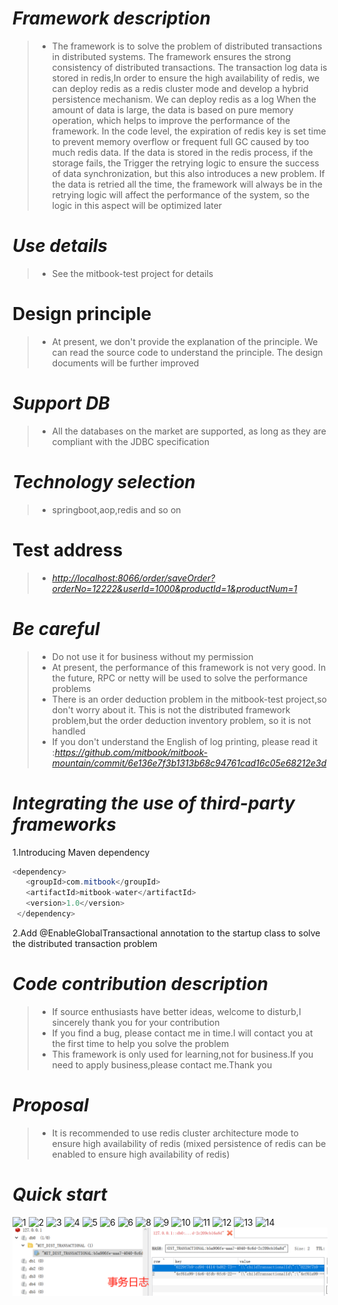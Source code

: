 # *Framework description*
 >+ The framework is to solve the problem of distributed transactions in distributed systems. 
    The framework ensures the strong consistency of distributed transactions. The transaction 
    log data is stored in redis,In order to ensure the high availability of redis, we can deploy 
    redis as a redis cluster mode and develop a hybrid persistence mechanism. We can deploy redis 
    as a log When the amount of data is large, the data is based on pure memory operation, which 
    helps to improve the performance of the framework. In the code level, the expiration of redis 
    key is set time to prevent memory overflow or frequent full GC caused by too much redis data.
    If the data is stored in the redis process, if the storage fails, the Trigger the retrying logic 
    to ensure the success of data synchronization, but this also introduces a new problem. If the 
    data is retried all the time, the framework will always be in the retrying logic will affect 
    the performance of the system, so the logic in this aspect will be optimized later
   
# *Use details*
 >+ See the mitbook-test project for details
 
# Design principle
 >+ At present, we don't provide the explanation of the principle. We can read the source code to 
    understand the principle. The design documents will be further improved
 
# *Support DB*
 >+ All the databases on the market are supported, as long as they are compliant with the JDBC specification
 
# *Technology selection*
 >+ springboot,aop,redis and so on
 
# Test address
 >+ *<http://localhost:8066/order/saveOrder?orderNo=12222&userId=1000&productId=1&productNum=1>*
 
# *Be careful*
 >+ Do not use it for business without my permission
 >+ At present, the performance of this framework is not very good. In the future, RPC or netty will be used to 
    solve the performance problems
 >+ There is an order deduction problem in the mitbook-test project,so don't worry about it. This is not the distributed 
    framework problem,but the order deduction inventory problem, so it is not handled
 >+ If you don't understand the English of log printing, please read it
    :*https://github.com/mitbook/mitbook-mountain/commit/6e136e7f3b1313b68c94761cad16c05e68212e3d*
 
# *Integrating the use of third-party frameworks*
 1.Introducing Maven dependency
 ``` java
 <dependency>
    <groupId>com.mitbook</groupId>
    <artifactId>mitbook-water</artifactId>
    <version>1.0</version>
  </dependency>
  ```
  2.Add @EnableGlobalTransactional annotation to the startup class to solve the distributed transaction problem
  
# *Code contribution description*
 >+ If source enthusiasts have better ideas, welcome to disturb,I sincerely thank you for your contribution
 >+ If you find a bug, please contact me in time.I will contact you at the first time to help you solve the problem
 >+ This framework is only used for learning,not for business.If you need to apply business,please contact me.Thank you
 
# *Proposal*
 >+ It is recommended to use redis cluster architecture mode to ensure high availability of redis 
   (mixed persistence of redis can be enabled to ensure high availability of redis)

# *Quick start*
 ![1](/doc/images/1.png)
 ![2](/doc/images/2.png)
 ![3](/doc/images/3.png)
 ![4](/doc/images/4.png)
 ![5](/doc/images/5.png)
 ![6](/doc/images/6.png)
 ![6](/doc/images/7.png)
 ![8](/doc/images/8.png)
 ![9](/doc/images/9.png)
 ![10](/doc/images/10.png)
 ![11](/doc/images/11.png)
 ![12](/doc/images/12.png)
 ![13](/doc/images/13.png)
 ![14](/doc/images/14.png)
 ![15](/doc/images/15.png)